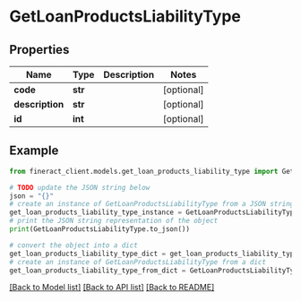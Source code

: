 # GetLoanProductsLiabilityType


## Properties

Name | Type | Description | Notes
------------ | ------------- | ------------- | -------------
**code** | **str** |  | [optional] 
**description** | **str** |  | [optional] 
**id** | **int** |  | [optional] 

## Example

```python
from fineract_client.models.get_loan_products_liability_type import GetLoanProductsLiabilityType

# TODO update the JSON string below
json = "{}"
# create an instance of GetLoanProductsLiabilityType from a JSON string
get_loan_products_liability_type_instance = GetLoanProductsLiabilityType.from_json(json)
# print the JSON string representation of the object
print(GetLoanProductsLiabilityType.to_json())

# convert the object into a dict
get_loan_products_liability_type_dict = get_loan_products_liability_type_instance.to_dict()
# create an instance of GetLoanProductsLiabilityType from a dict
get_loan_products_liability_type_from_dict = GetLoanProductsLiabilityType.from_dict(get_loan_products_liability_type_dict)
```
[[Back to Model list]](../README.md#documentation-for-models) [[Back to API list]](../README.md#documentation-for-api-endpoints) [[Back to README]](../README.md)


